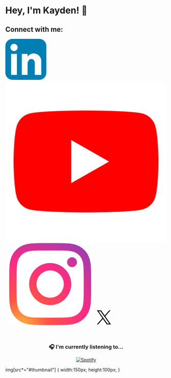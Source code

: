 # Hey, I'm Kayden! 👋
## Connect with me:

[![website](./assets/linkedin.svg#thumbnail)](https://linkedin.com/in/kayden-kehe)
&nbsp;&nbsp;
[![website](./assets/youtube.svg#thumbnail)](https://youtube.com/@kaydenkehe)
&nbsp;&nbsp;
[![website](./assets/instagram.svg#thumbnail)](https://instagram.com/kayden.kehe)
&nbsp;&nbsp;
[![website](./assets/x.svg#thumbnail)](https://twitter.com/kaydenkehe)

&nbsp;<div align="center">
  ### 🎧 I'm currently listening to...
  [![Spotify](https://novatorem-neon-six.vercel.app/api/spotify?background_color=0d1117&border_color=bbbbbb)](https://open.spotify.com/user/31it45u2gvhmwrqfxhielypfgo4y)
</div>


img[src*="#thumbnail"] {
   width:150px;
   height:100px;
}
